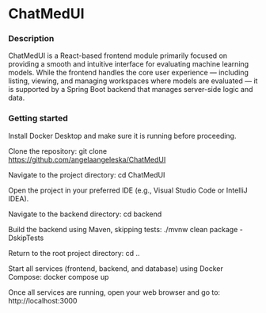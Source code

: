 # ChatMedUI

### Description
ChatMedUI is a React-based frontend module primarily focused on providing a smooth and intuitive interface for evaluating machine learning models. 
While the frontend handles the core user experience — including listing, viewing, and managing workspaces where models are evaluated — it is supported by a Spring Boot backend that manages server-side logic and data.

### Getting started
Install Docker Desktop and make sure it is running before proceeding.

Clone the repository:
git clone https://github.com/angelaangeleska/ChatMedUI

Navigate to the project directory:
cd ChatMedUI

Open the project in your preferred IDE (e.g., Visual Studio Code or IntelliJ IDEA).

Navigate to the backend directory:
cd backend

Build the backend using Maven, skipping tests:
./mvnw clean package -DskipTests

Return to the root project directory:
cd ..

Start all services (frontend, backend, and database) using Docker Compose:
docker compose up

Once all services are running, open your web browser and go to:
http://localhost:3000

